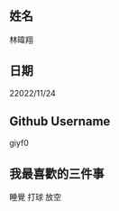 姓名
----
林暐翔

日期
----
22022/11/24

Github Username
---------------
giyf0

我最喜歡的三件事
---------------
睡覺 打球 放空